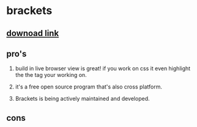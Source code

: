 # brackets

## [downoad link](http://brackets.io/)



## pro's

1. build in live browser view is great! if you work on css it even highlight the the tag your working on. 

2. it's a free open source program that's also cross platform.

3. Brackets is being actively maintained and developed.


## cons